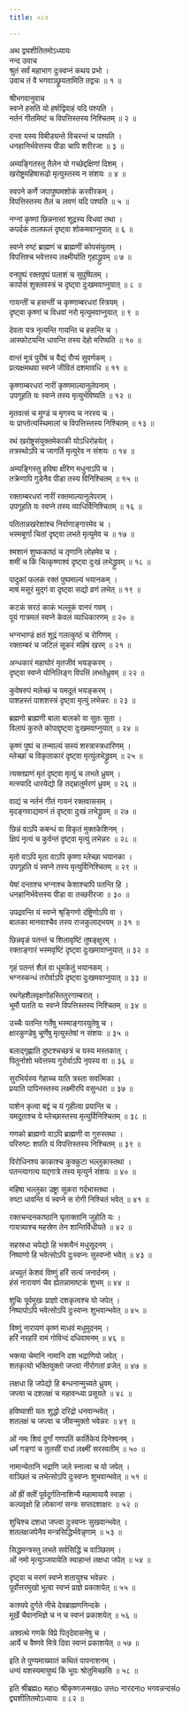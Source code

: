 ```yaml
---
title: ०८२

---
```

अथ द्व्यशीतितमोऽध्यायः  
नन्द उवाच  
श्रुतं सर्वं महाभाग दुःस्वप्नं कथय प्रभो ।  
उवाच तं वै भगवाञ्छ्रूयतामिति तद्वचः ॥ १ ॥  
  
श्रीभगवानुवाच  
स्वप्ने हसति यो हर्षाद्विवाहं यदि पश्यति ।  
नर्तनं गीतमिष्टं च विपत्तिस्तस्य निश्चितम् ॥ २ ॥  
  
दन्ता यस्य विबीड्यन्ते विचरन्तं च पश्यति ।  
धनहानिर्भवेत्तस्य पीडा चापि शरीरजा ॥ ३ ॥  
  
अम्यङ्गितस्तु तैलेन यो गच्छेद्दक्षिणां दिशम् ।  
खरोष्ट्रमहिषारूढो मृत्युस्तस्य न संशयः ॥ ४ ॥  
  
स्वपने कर्णे जपापुष्पमशोकं करवीरकम् ।  
विपत्तिस्तस्य तैलं च लवणं यदि पश्यति ॥ ५ ॥  
  
नग्नां कृष्णां छिन्ननासां शूद्रस्य विधवां तथा ।  
कपर्दकं तालफलं दृष्ट्वा शोकमवाप्नुयात् ॥ ६ ॥  
  
स्वप्ने रुष्टं ब्राह्मणं च ब्राह्मणीं कोपसंयुताम् ।  
विपत्तिश्च भवेत्तस्य लक्ष्मीर्याति गृहाद्ध्रुवम् ॥ ७ ॥  
  
वनपुष्पं रक्तपुष्पं पलाशं च सुपुष्पितम् ।  
कार्पासं शुक्लवस्त्रं च दृष्ट्वा दुःखमवाप्नुयात् ॥ ८ ॥  
  
गायन्तीं च हसन्तीं च कृष्णाम्बरधरां स्त्रियम् ।  
दृष्ट्वा कृष्णां च विधवां नरो मृत्युमवाप्नुयात् ॥ ९ ॥  
  
देवता यत्र नृत्यन्ति गायन्ति च हसन्ति च ।  
आस्फोटयन्ति धावन्ति तस्य देहो मरिष्यति ॥ १० ॥  
  
वान्तं मूत्रं पुरीषं च वैद्यं रौप्यं सुवर्णकम् ।  
प्रत्यक्षमथवा स्वप्ने जीवितं दशमावधि ॥ ११ ॥  
  
कृष्णाम्बरधरां नारीं कृष्णमाल्यानुलेपनाम् ।  
उपगूहति यः स्वप्ने तस्य मृत्युर्भविष्यति ॥ १२ ॥  
  
मृतवत्सं च मुण्डं च मृगस्य च नरस्य च ।  
यः प्राप्तोत्यस्थिमालां च विपत्तिस्तस्य निश्चितम् ॥ १३ ॥  
  
रथं खरोष्ट्रसंयुक्तमेकाकी योऽधिरोहयेत् ।  
तत्रस्थोऽपि च जागर्ति मृत्युरेव न संशयः ॥ १४ ॥  
  
अम्यङ्गिस्तु हविषा क्षीरेण मधुनाऽपि च ।  
तक्रेणापि गुडेनैव पीडा तस्य विनिश्चितम् ॥ १५ ॥  
  
रक्ताम्बरधरां नारीं रक्तमाल्यानुलेपराम् ।  
उपगूहति यः स्वप्ने तस्य व्याधिर्विनिश्चितम् ॥ १६ ॥  
  
पतितान्नखरेशांश्च निर्वाणाङ्गारमेव च ।  
भस्मबूर्णां चितां दृष्ट्वा लभते मृत्युमेव च ॥ १७ ॥  
  
श्मशानं शुष्ककाष्ठं च तृणानि लोहमेव च ।  
शमीं च किं चित्कृष्णाश्वं दृष्ट्वा दुःखं लभेद्ध्रुवम् ॥ १८ ॥  
  
पादुकां फलकं रक्तं पुष्पमाल्यं भयानकम् ।  
माषं मसूरं मुद्गं वा दृष्ट्वा सद्यो व्रणं लभेत् ॥ १९ ॥  
  
कटकं सरठं काकं भल्लूकं वानरं गवम् ।  
पूयं गात्रमलं स्वप्ने केवलं व्याधिकारणम् ॥ २० ॥  
  
भग्नभाण्डं क्षतं शूद्रं गलत्कुष्ठं च रोगिणम् ।  
रक्ताम्बरं च जटिलं सूकरं महिषं खरम् ॥ २१ ॥  
  
अन्धकारं महाघोरं मृतजीवं भयङ्करम् ।  
दृष्ट्वा स्वप्ने योनिलिङ्ग विपत्तिं लभतेध्रुवम् ॥ २२ ॥  
  
कुवेषरुपं मलेच्छं च यमदूतं भयङ्करम् ।  
पाशहस्तं पाशशस्त्रं दृष्ट्वा मृत्युं लभेन्नरः ॥ २३ ॥  
  
ब्रह्मणो ब्राह्मणी बाला बालको वा सुतः सुता ।  
विलापं कुरुते कोपाद्दृष्ट्वा दुःखमवाप्नुयात् ॥ २४ ॥  
  
कृष्णं पुष्पं च तन्माल्यं सस्यं शस्त्रास्त्रधारिणम् ।  
म्लेच्छां च विकृताकारं दृष्ट्वा मृत्युंलभेद्ध्रुवम् ॥ २५ ॥  
  
त्यक्तप्राणं मृतं दृष्ट्वा मृत्युं च लभते ध्रुवम् ।  
मत्स्यादि धारयेद्यो हि तद्भ्रातुर्मरणं ध्रुवम् ॥ २६ ॥  
  
वाद्यं च नर्तनं गीतं गायनं रक्तवाससम् ।  
मृदङ्गवाद्यमानं तं दृष्ट्वा दुःखं लभेद्ध्रुवम् ॥ २७ ॥  
  
छिन्नं वाऽपि कबन्धं वा विकृतं मुक्तकेशिनम् ।  
क्षिपं नृत्यं च कुर्वन्तं दृष्ट्वा मृत्युं लभेन्नरः ॥ २८ ॥  
  
मृतो वाऽपि मृता वाऽपि कृष्णा म्लेच्छा भयानका ।  
उपगूहति यं स्वप्ने तस्य मृत्युर्विनिश्चितम् ॥ २९ ॥  
  
येषां दन्ताश्च भग्नाश्च केशाश्चापि पतन्ति हि ।  
धनहानिर्भवेत्तस्य पीडा वा तच्छरीरजा ॥ ३० ॥  
  
उपद्रवन्ति यं स्वप्ने श्रृङ्गिणो दंष्ट्रिणोऽपि वा ।  
बालका मानवाश्चैव तस्य राजकुलाद्भयम् ॥ ३१ ॥  
  
छिन्नवृङं पतन्तं च शिलावृष्टिं तुषङ्क्षुरम् ।  
रक्ताङ्गारं भस्मवृष्टिं दृष्ट्वा दुःखमावाप्नुयात् ॥ ३२ ॥  
  
गृहं पतन्तं शैलं वा धूमकेतुं भयानकम् ।  
भग्नस्कन्धं तरोर्वाऽपि दृष्ट्वा दुःखमवाप्नुयात् ॥ ३३ ॥  
  
रथगेहशैलवृक्षगोहस्तितुरगाम्बरात् ।  
भूमौ पतति यः स्वप्ने विपत्तिस्तस्य निश्चितम् ॥ ३४ ॥  
  
उच्चैः पतन्ति गर्तेषु भस्माङ्गारयुतेषु च ।  
क्षारकुण्डेषु चूर्णेषु मृत्युस्तेषां न संशयः ॥ ३५ ॥  
  
बलाद्गृह्णाति दुष्टश्चच्छत्रं च यस्य मस्तकात् ।  
पितुर्नाशो भवेत्तस्य गुरोर्वाऽपि नृपस्य वा ॥ ३६ ॥  
  
सुरभिर्यस्य गेहाच्च याति त्रस्ता सवत्मिका ।  
प्रयाति पापिनस्तस्य लक्ष्मीरपि वसुन्धरा ॥ ३७ ॥  
  
पाशेन कृत्वा बद्वं च यं गृहीत्वा प्रयान्ति च ।  
यमदूताश्च ये म्लेच्छास्तस्य मृत्युर्विनिश्चितम् ॥ ३८ ॥  
  
गणको ब्राह्मणो वाऽपि ब्राह्मणी वा गुरुस्तथा ।  
परिरुष्टः शपति यं विपत्तिस्तस्य निश्चितम् ॥ ३९ ॥  
  
विरोधिनश्य काकाश्च कुक्कुटा भल्लुकास्तथा ।  
पतन्त्यागत्य यद्गात्रे तस्य मृत्युर्न संशयः ॥ ४० ॥  
  
महिषा भल्लुका उष्ट्रा सूकरा गर्दभास्तथा ।  
रुष्टा धावन्ति यं स्वप्ने स रोगी निश्चितं भवेत् ॥ ४१ ॥  
  
रक्तचन्दनकाष्ठानि घृताक्तानि जुहोति यः ।  
गायत्र्याश्च महस्रेण तेन शान्तिर्विधीयते ॥ ४२ ॥  
  
सहस्रधा चपेद्यो हि भक्त्यैनं मधुसूदनम् ।  
निष्पाणो हि भवेत्सोऽपि दुःस्वप्नः सुस्वप्नो भवेत् ॥ ४३ ॥  
  
अच्युतं केशवं विष्णुं हरिं सत्यं जनार्दनम् ।  
हंसं नारायणं चैव ह्येतन्नामाष्टकं शुभम् ॥ ४४ ॥  
  
शुचिः पूर्वमुखः प्राज्ञो दशकृत्वश्च यो जपेत् ।  
निष्पापोऽपि भवेत्सोऽपि दुःस्वप्नः शुभवान्भवेत् ॥ ४५ ॥  
  
विष्णुं नारायणं कृष्णं माधवं मधुमूदनम् ।  
हरिं नरहरिं रामं गोविन्दं दधिवामनम् ॥ ४६ ॥  
  
भक्त्या चेमानि नामानि दश भद्राणियो जपेत् ।  
शतकृत्यो भक्तियुक्तो जप्त्वा नीरोगतां व्रजेत् ॥ ४७ ॥  
  
लक्षधा हि जपेद्यो हि बन्धनान्मुच्यते ध्रुवम् ।  
जप्त्वा च दशलक्षं च महावन्ध्या प्रसूयते ॥ ४८ ॥  
  
हविष्याशी यतः शुद्धो दरिद्रो धनवान्भवेत् ।  
शतलक्षं च जप्त्वा च जीवन्मुक्तो भवेन्नरः ॥ ४९ ॥  
  
ओं नमः शिवं दुर्गां गणपतिं कार्तिकेयं दिनेश्वनम् ।  
धर्मं गङ्गां च तुलसीं राधां लक्ष्मीं सरस्वतीम् ॥ ५० ॥  
  
नामान्येतानि भद्राणि जले स्नात्वा च यो जपेत् ।  
वाञ्छितं च लभेत्सोऽपि दुःस्वप्नः शुभवान्भवेत् ॥ ५१ ॥  
  
ओं ह्रीं क्लीं पूर्वदूर्गतिनाशिन्यै महामायायै स्वाहा ।  
कल्पवृक्षो हि लोकानां सन्त्रः सप्तदशाक्षरः ॥ ५२ ॥  
  
शुचिश्च दशधा जप्त्वा दुःस्वप्नः सुखवान्भवेत् ।  
शतलक्षजपेनैव मन्त्रसिद्धिर्भवेन्नृणाम् ॥ ५३ ॥  
  
सिद्धमन्त्रस्तु लभते सर्वसिद्धिं च वाञ्छितम् ।  
ओं नमो मृत्युञ्जयायेति स्वाहान्तं लक्षधा जपेत् ॥ ५४ ॥  
  
दृष्ट्वा च मरणं स्वप्ने शतायुश्च भवेन्नरः ।  
पूर्वोत्तरमुखो भूत्वा स्वप्नं प्राज्ञे प्रकाशयेत् ॥ ५५ ॥  
  
काश्यपे दुर्गते नीचे देवब्राह्मणनिन्दके ।  
मूर्खे चैवानभिज्ञे च न च स्वप्नं प्रकाशयेत् ॥ ५६ ॥  
  
अश्वत्थे गणके विप्रे पितृदेवासनेषु च ।  
आर्ये च वैष्णवे मित्रे दिवा स्वप्नं प्रकाशयेत् ॥ ५७ ॥  
  
इति ते पुण्यमाख्यातं कथितं पापनाशनम् ।  
धन्यं यशस्यमायुष्यं किं भूयः श्रोतुमिच्छसि ॥ ५८ ॥  
  
इति श्रीब्रह्मo महाo श्रीकृष्णजन्मखo उत्तo नारदनाo भगवन्नन्दसंo  
द्व्यशीतितमोऽध्यायः ॥ ८२ ॥